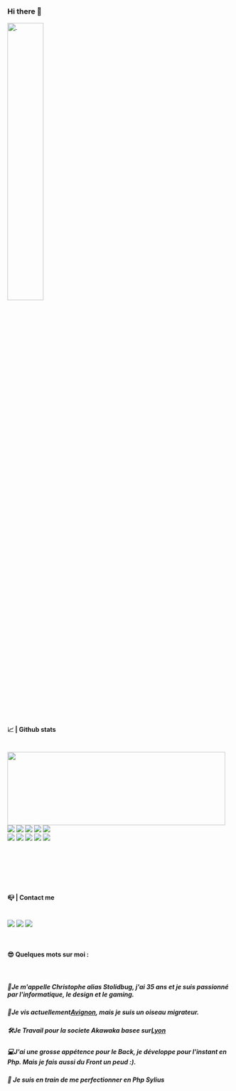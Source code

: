 ### Hi there 👋
<img alt="." src="https://thumbs.gfycat.com/ExcitableBleakElephant-small.gif?raw=true" width="40%">

<p>
  <h4> 📈 | Github stats </h4><br />
  <img align="left" width="490" height="165" src="https://github-readme-stats.vercel.app/api?username=stolidbug&show_icons=true&theme=radical"/>
  <p>
    <img src="https://img.shields.io/badge/-Phpstorm?style=flat-square&logo=phpstorm&logoColor=white"/>
    <img src="https://img.shields.io/badge/-Github-181717?style=flat-square&logo=GitHub&logoColor=white"/>
    <img src="https://img.shields.io/badge/-Git-F44D27?style=flat-square&logo=Git&logoColor=white"/>
    <img src="https://img.shields.io/badge/-Postgre-F29111?style=flat-square&logo=Postgre&logoColor=white"/>
    <img src="https://img.shields.io/badge/-Insomnia-5849BE?style=flat-square&logo=Insomnia&logoColor=white"/><br/>
    <img src="https://img.shields.io/badge/-Php-42B883?style=flat-square&logo=Php&logoColor=white"/>
    <img src="https://img.shields.io/badge/-Symfony-4B32C3?style=flat-square&logo=Symfony&logoColor=white"/>
    <img src="https://img.shields.io/badge/-HTML5-E34F26?style=flat-square&logo=HTML5&logoColor=white"/>
    <img src="https://img.shields.io/badge/-CSS3-1572B6?style=flat-square&logo=CSS3&logoColor=white"/>
    <img src="https://img.shields.io/badge/-Codacy-222F29?style=flat-square&logo=Codacy&logoColor=white"/>
  </p>
</p>
<br />
<br />
<br />
<p>
<p><br>
<h4> 📪 | Contact me </h4><br/>
    <a href="mailto:ligneresc@outlook.com?subject=[GitHub]%20Prise%20de%20contact"><img src="https://img.shields.io/badge/e‑mail-D14836.svg?style=for-the-badge&logo=GMail&logoColor=white"/></a>
    <a href="https://www.linkedin.com/in/christophe-ligneres-087996ba/"><img src="https://img.shields.io/badge/linkedin-0077B5.svg?style=for-the-badge&logo=linkedin&logoColor=white"/></a>
    <a href="https://twitter.com/Stolidbug"><img src="https://img.shields.io/badge/twitter-1DA1F2.svg?style=for-the-badge&logo=twitter&logoColor=white"/></a></p>
 
</p>
<br/>
<p>
  <h4>😎 Quelques mots sur moi :</h4><br/>
  <h5>🦉Je m'appelle Christophe alias Stolidbug, j'ai 35 ans et je suis passionné par l'informatique, le design et le gaming.</h5>
 <h5>📍Je vis actuellement<a href="https://www.google.com/maps?q=avignon">Avignon</a>, mais je suis un oiseau migrateur.</h5>
 <h5>🛠️Je Travail pour la societe Akawaka basee sur<a href="https://www.google.com/maps?q=lyon">Lyon</a></h5>
<h5>💻J'ai une grosse appétence pour le Back, je développe pour l'instant en Php. Mais je fais aussi du Front un peud :).</h5>
<h5> 🌱 Je suis en train de me perfectionner en Php Sylius </h5>
</p>
